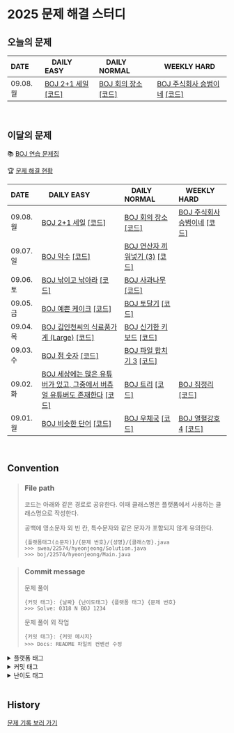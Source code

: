 <!--
|  |  |  |  |

[BOJ ](https://www.acmicpc.net/problem/) [[코드]](https://github.com/Problem-solve-study/code-store/tree/main/boj/)

| 07..  |  |  |  |


| 09.0.  | [BOJ ](https://www.acmicpc.net/problem/) [[코드]](https://github.com/Problem-solve-study/code-store/tree/main/boj/) | [BOJ ](https://www.acmicpc.net/problem/) [[코드]](https://github.com/Problem-solve-study/code-store/tree/main/boj/) | [BOJ ](https://www.acmicpc.net/problem/) [[코드]](https://github.com/Problem-solve-study/code-store/tree/main/boj/) |
-->

# 2025 문제 해결 스터디

## 오늘의 문제

| DATE      | <img src="https://d2gd6pc034wcta.cloudfront.net/tier/6-a.svg" width="12px" /> DAILY EASY | <img src="https://d2gd6pc034wcta.cloudfront.net/tier/11-a.svg" width="12px" /> DAILY NORMAL | <img src="https://d2gd6pc034wcta.cloudfront.net/tier/16-a.svg" width="12px" /> WEEKLY HARD |
| :-------- | :---------------------------------------------------------------------------------------------------------------------------------------------- | :----------------------------------------------------------------------------------------------------------------------------------------- | :--------------------------------------------------------------------------------------------------------------------------------------------------- |
| 09.08. 월 | [BOJ 2+1 세일](https://www.acmicpc.net/problem/11508) [[코드]](https://github.com/Problem-solve-study/code-store/tree/main/boj/11508) | [BOJ 회의 장소](https://www.acmicpc.net/problem/31965) [[코드]](https://github.com/Problem-solve-study/code-store/tree/main/boj/31965) | [BOJ 주식회사 승범이네](https://www.acmicpc.net/problem/16404) [[코드]](https://github.com/Problem-solve-study/code-store/tree/main/boj/16404) |


<br>

## 이달의 문제

📚 [BOJ 연습 문제집](https://www.acmicpc.net/group/practice/22838)

🏆 [문제 해결 현황](https://github.com/Problem-solve-study)

| DATE      | <img src="https://d2gd6pc034wcta.cloudfront.net/tier/6-a.svg" width="12px" /> DAILY EASY | <img src="https://d2gd6pc034wcta.cloudfront.net/tier/11-a.svg" width="12px" /> DAILY NORMAL | <img src="https://d2gd6pc034wcta.cloudfront.net/tier/16-a.svg" width="12px" /> WEEKLY HARD |
| :-------- | :------------------------------------------------------------------------------------------------------------------------------------------------ | :------------------------------------------------------------------------------------------------------------------------------------------------- | :--------------------------------------------------------------------------------------------------------------------------------------------------- |
| 09.08. 월 | [BOJ 2+1 세일](https://www.acmicpc.net/problem/11508) [[코드]](https://github.com/Problem-solve-study/code-store/tree/main/boj/11508) | [BOJ 회의 장소](https://www.acmicpc.net/problem/31965) [[코드]](https://github.com/Problem-solve-study/code-store/tree/main/boj/31965) | [BOJ 주식회사 승범이네](https://www.acmicpc.net/problem/16404) [[코드]](https://github.com/Problem-solve-study/code-store/tree/main/boj/16404) |
| 09.07. 일 | [BOJ 악수](https://www.acmicpc.net/problem/8394) [[코드]](https://github.com/Problem-solve-study/code-store/tree/main/boj/8394) | [BOJ 연산자 끼워넣기 (3)](https://www.acmicpc.net/problem/15659) [[코드]](https://github.com/Problem-solve-study/code-store/tree/main/boj/15659) |  |
| 09.06. 토 | [BOJ 낚이고 낚아라](https://www.acmicpc.net/problem/15821) [[코드]](https://github.com/Problem-solve-study/code-store/tree/main/boj/15821) | [BOJ 사과나무](https://www.acmicpc.net/problem/19539) [[코드]](https://github.com/Problem-solve-study/code-store/tree/main/boj/19539) |  |
| 09.05. 금 | [BOJ 예쁜 케이크](https://www.acmicpc.net/problem/24040) [[코드]](https://github.com/Problem-solve-study/code-store/tree/main/boj/24040) | [BOJ 토달기](https://www.acmicpc.net/problem/1897) [[코드]](https://github.com/Problem-solve-study/code-store/tree/main/boj/1897) |  |
| 09.04. 목 | [BOJ 김인천씨의 식료품가게 (Large)](https://www.acmicpc.net/problem/12034) [[코드]](https://github.com/Problem-solve-study/code-store/tree/main/boj/12034) | [BOJ 신기한 키보드](https://www.acmicpc.net/problem/1796) [[코드]](https://github.com/Problem-solve-study/code-store/tree/main/boj/1796) |  |
| 09.03. 수 | [BOJ 점 숫자](https://www.acmicpc.net/problem/8891) [[코드]](https://github.com/Problem-solve-study/code-store/tree/main/boj/8891) | [BOJ 파일 합치기 3](https://www.acmicpc.net/problem/13975) [[코드]](https://github.com/Problem-solve-study/code-store/tree/main/boj/13975) | |
| 09.02. 화 | [BOJ 세상에는 많은 유튜버가 있고, 그중에서 버츄얼 유튜버도 존재한다](https://www.acmicpc.net/problem/29754) [[코드]](https://github.com/Problem-solve-study/code-store/tree/main/boj/29754) | [BOJ 트리](https://www.acmicpc.net/problem/10838) [[코드]](https://github.com/Problem-solve-study/code-store/tree/main/boj/10838) | [BOJ 짐정리](https://www.acmicpc.net/problem/2569) [[코드]](https://github.com/Problem-solve-study/code-store/tree/main/boj/2569) |
| 09.01. 월 | [BOJ 비슷한 단어](https://www.acmicpc.net/problem/1411) [[코드]](https://github.com/Problem-solve-study/code-store/tree/main/boj/1411) | [BOJ 우체국](https://www.acmicpc.net/problem/2285) [[코드]](https://github.com/Problem-solve-study/code-store/tree/main/boj/2285) | [BOJ 열혈강호 4](https://www.acmicpc.net/problem/11378) [[코드]](https://github.com/Problem-solve-study/code-store/tree/main/boj/11378) |

<br>

## Convention

> ### File path
>
> 코드는 아래와 같은 경로로 공유한다. 이때 클래스명은 플랫폼에서 사용하는 클래스명으로 작성한다.
>
> 공백에 영소문자 외 빈 칸, 특수문자와 같은 문자가 포함되지 않게 유의한다.
>
> ```
> {플랫폼태그(소문자)}/{문제 번호}/{성명}/{클래스명}.java
> >>> swea/22574/hyeonjeong/Solution.java
> >>> boj/22574/hyeonjeong/Main.java
> ```

> ### Commit message
>
> 문제 풀이
>
> ```
> {커밋 태그}: {날짜} {난이도태그} {플랫폼 태그} {문제 번호}
> >>> Solve: 0318 N BOJ 1234
> ```
>
> 문제 풀이 외 작업
>
> ```
> {커밋 태그}: {커밋 메시지}
> >>> Docs: README 파일의 컨벤션 수정
> ```

<details>
<summary>플랫폼 태그</summary>
<br>
  
| 플랫폼            | 태그 |
| :---------------- | :--- |
| 백준              | BOJ  |
| 프로그래머스      | PGS  |
| SW Expert Academy | SWEA |
</details>
<details>
<summary>커밋 태그</summary>
<br>

| 태그     | 설명                                      |
| :------- | :---------------------------------------- |
| Solve    | 문제 해결                                 |
| Try      | 문제 풀이 시도 (문제 해결 실패 사유 작성) |
| Refactor | 문제 해결 후 최적화, 코드 개선 등         |
| Rename   | 파일명, 폴더명 수정 혹은 폴더 이동        |
| Comment  | 코드 변경이 없는 주석 추가, 오타 수정 등  |
| Docs     | README와 같은 문서 수정                   |

</details>

<details>
<summary>난이도 태그</summary>
<br>

| 태그     | 설명                                      |
| :------- | :---------------------------------------- |
| E | Daily easy |
| N | Daily normal |
| H | weekly hard |

</details>

<br>

## History
[문제 기록 보러 가기](https://github.com/Problem-solve-study/code-store/blob/main/PROBLEM_HISTORY.md)
